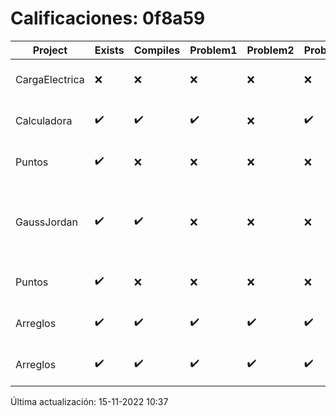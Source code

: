 # Calificaciones: 0f8a59
|Project|Exists|Compiles|Problem1|Problem2|Problem3|Extra|CommitHash|CommitDate|CheckDate|Comments|DueDate|Grade|
|-|-|-|-|-|-|-|-|-|-|-|-|-|
|CargaElectrica|❌|❌|❌|❌|❌|❌|NA|NA|15-11-2022 10:37:51|No se encontró el archivo en PracticasCompuI/CargaElectrica/Grupo.h|16-11-2022 21:00:00|5|
|Calculadora|✔️|✔️|✔️|❌|✔️|✔️|22bfd98efc709c29c8f2e36d1183f490e5871efd|24-09-2022 22:46:19|24-09-2022 23:38:26|No implementaste operaciones con números flotantes|28-09-2022 21:00:00|10.0|
|Puntos|✔️|❌|❌|❌|❌|❌|043c98d350b7234cb314efb560c020af2d866b51|13-11-2022 11:34:07|14-11-2022 10:26:23|Tu código no compila|13-11-2022 21:00:00|5.0|
|GaussJordan|✔️|✔️|❌|❌|❌|❌|1aeb35ac696f824f73af1704f8787649b6b47d92|11-10-2022 20:34:23|11-10-2022 21:17:33|No aplica correctamente el método de Gauss-Jordan-No aplica correctamente el método de Gauss-Jordan-No avisa al usuario que el sistema no tiene solución-No intercambia las filas cuando un pivote es cero|12-10-2022 21:00:00|6.0|
|Puntos|✔️|❌|❌|❌|❌|❌|a877e3416e0be17bd9504d59f5dff8c129404169|09-11-2022 12:06:29|09-11-2022 13:10:36|Tu código no compila|13-11-2022 21:00:00|5.0|
|Arreglos|✔️|✔️|✔️|✔️|✔️|✔️|9dbd7b0bada25f87fe229bcfcb5ea09f4f25f64e|05-10-2022 10:39:30|05-10-2022 11:37:56|¡Excelente trabajo!|05-10-2020 21:00:00|10.0|
|Arreglos|✔️|✔️|✔️|✔️|✔️|✔️|3840e34081f27e9db1b71c305cadd2200e45487e|05-10-2022 10:27:49|05-10-2022 10:34:57|¡Excelente trabajo!|05-10-2020 21:00:00|10.0|

Última actualización: 15-11-2022 10:37
